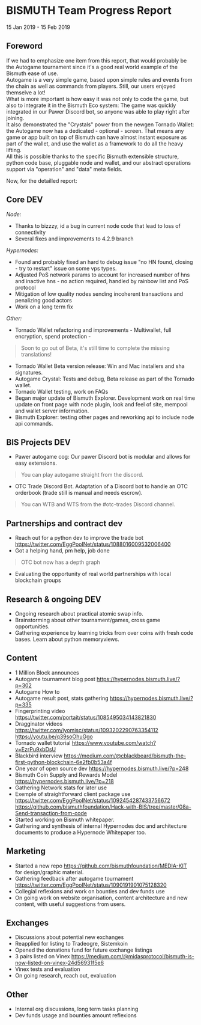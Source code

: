 # BISMUTH Team Progress Report

15 Jan 2019 - 15 Feb 2019

## Foreword
	
If we had to emphasize one item from this report, that would probably be the Autogame tournament since it's a good real world example of the Bismuth ease of use.  
Autogame is a very simple game, based upon simple rules and events from the chain as well as commands from players. Still, our users enjoyed themselve a lot!  
What is more important is how easy it was not only to code the game, but also to integrate it in the Bismuth Eco system: The game was quickly integrated in our Pawer Discord bot, so anyone was able to play right after joining.  
It also demonstrated the "Crystals" power from the newgen Tornado Wallet: the Autogame now has a dedicated - optional - screen.  That means any game or app built on top of Bismuth can have almost instant exposure as part of the wallet, and use the wallet as a framework to do all the heavy lifting.  
All this is possible thanks to the specific Bismuth extensible structure, python code base, pluggable node and wallet, and our abstract operations support via "operation" and "data" meta fields.
	
Now, for the detailled report:

## Core DEV

*Node:*
- Thanks to bizzzy, id a bug in current node code that lead to loss of connectivity
- Several fixes and improvements to 4.2.9 branch

*Hypernodes:*
- Found and probably fixed an hard to debug issue "no HN found, closing - try to restart" issue on some vps types.
- Adjusted PoS network params to account for increased number of hns and inactive hns - no action required, handled by rainbow list and PoS protocol
- Mitigation of low quality nodes sending incoherent transactions and penalizing good actors
- Work on a long term fix

*Other:*
- Tornado Wallet refactoring and improvements - Multiwallet, full encryption, spend protection -    
> Soon to go out of Beta, it's still time to complete the missing translations!
- Tornado Wallet Beta version release: Win and Mac installers and sha signatures.
- Autogame Crystal: Tests and debug, Beta release as part of the Tornado wallet.
- Tornado Wallet testing, work on FAQs
- Began major update of Bismuth Explorer. Development work on real time update on front page with node plugin, look and feel of site, mempool and wallet server information.
- Bismuth Explorer: testing other pages and reworking api to include node api commands.

## BIS Projects DEV

- Pawer autogame cog: Our pawer Discord bot is modular and allows for easy extensions.  
> You can play autogame straight from the discord.

- OTC Trade Discord Bot. Adaptation of a Discord bot to handle an OTC orderbook (trade still is manual and needs escrow).  
> You can WTB and WTS from the #otc-trades Discord channel.

## Partnerships and contract dev

- Reach out for a python dev to improve the trade bot https://twitter.com/EggPoolNet/status/1088016009532006400  
- Got a helping hand, pm help, job done  
> OTC bot now has a depth graph
- Evaluating the opportunity of real world partnerships with local blockchain groups

## Research & ongoing DEV

 - Ongoing research about practical atomic swap info.
 - Brainstorming about other tournament/games, cross game opportunities. 
 - Gathering experience by learning tricks from over coins with fresh code bases. Learn about python memoryviews.

## Content

- 1 Million Block announces
- Autogame tournament blog post https://hypernodes.bismuth.live/?p=302
- Autogame How to
- Autogame result post, stats gathering https://hypernodes.bismuth.live/?p=335
- Fingerprinting video https://twitter.com/portait/status/1085495034143821830
- Dragginator videos https://twitter.com/iyomisc/status/1093202290763354112 https://youtu.be/q39soOhuGgo
- Tornado wallet tutorial https://www.youtube.com/watch?v=EzrPu9xbDsU
- Blackbird interview https://medium.com/@cblackbeard/bismuth-the-first-python-blockchain-6e2fb0b53a4f
- One year of open source dev https://hypernodes.bismuth.live/?p=248
- Bismuth Coin Supply and Rewards Model https://hypernodes.bismuth.live/?p=218
- Gathering Network stats for later use
- Exemple of straightforward client package use https://twitter.com/EggPoolNet/status/1092454287433756672  
https://github.com/bismuthfoundation/Hack-with-BIS/tree/master/08a-Send-transaction-from-code
- Started working on Bismuth whitepaper.
- Gathering and synthesis of internal Hypernodes doc and architecture documents to produce a Hypernode Whitepaper too.

## Marketing

- Started a new repo https://github.com/bismuthfoundation/MEDIA-KIT for design/graphic material.
- Gathering feedback after autogame tournament https://twitter.com/EggPoolNet/status/1090191901075128320
- Collegial reflexions and work on bounties and dev funds use
- On going work on website organisation, content architecture and new content, with useful suggestions from users.

## Exchanges

- Discussions about potential new exchanges
- Reapplied for listing to Tradeogre, Sistemkoin
- Opened the donations fund for future exchange listings
- 3 pairs listed on Vinex https://medium.com/@midasprotocol/bismuth-is-now-listed-on-vinex-24d56931f5e6
- Vinex tests and evaluation
- On going research, reach out, evaluation

## Other

- Internal org discussions, long term tasks planning
- Dev funds usage and bounties amount reflexions
